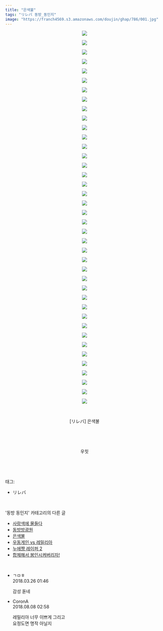 ```yaml
---
title: "은색불"
tags: "リレバ 동방_동인지"
image: "https://franch4569.s3.amazonaws.com/doujin/ghap/786/001.jpg"
---
```

<div class="article">
<p style="text-align: center; clear: none; float: none;"><img src="{{ site.imgserver2 }}/ghap/786/001.jpg"/></p>
<p style="text-align: center; clear: none; float: none;"><img src="{{ site.imgserver2 }}/ghap/786/002.jpg"/></p>
<p style="text-align: center; clear: none; float: none;"><img src="{{ site.imgserver2 }}/ghap/786/003.jpg"/></p>
<p style="text-align: center; clear: none; float: none;"><img src="{{ site.imgserver2 }}/ghap/786/004.jpg"/></p>
<p style="text-align: center; clear: none; float: none;"><img src="{{ site.imgserver2 }}/ghap/786/005.jpg"/></p>
<p style="text-align: center; clear: none; float: none;"><img src="{{ site.imgserver2 }}/ghap/786/006.jpg"/></p>
<p style="text-align: center; clear: none; float: none;"><img src="{{ site.imgserver2 }}/ghap/786/007.jpg"/></p>
<p style="text-align: center; clear: none; float: none;"><img src="{{ site.imgserver2 }}/ghap/786/008.jpg"/></p>
<p style="text-align: center; clear: none; float: none;"><img src="{{ site.imgserver2 }}/ghap/786/009.jpg"/></p>
<p style="text-align: center; clear: none; float: none;"><img src="{{ site.imgserver2 }}/ghap/786/010.jpg"/></p>
<p style="text-align: center; clear: none; float: none;"><img src="{{ site.imgserver2 }}/ghap/786/011.jpg"/></p>
<p style="text-align: center; clear: none; float: none;"><img src="{{ site.imgserver2 }}/ghap/786/012.jpg"/></p>
<p style="text-align: center; clear: none; float: none;"><img src="{{ site.imgserver2 }}/ghap/786/013.jpg"/></p>
<p style="text-align: center; clear: none; float: none;"><img src="{{ site.imgserver2 }}/ghap/786/014.jpg"/></p>
<p style="text-align: center; clear: none; float: none;"><img src="{{ site.imgserver2 }}/ghap/786/015.jpg"/></p>
<p style="text-align: center; clear: none; float: none;"><img src="{{ site.imgserver2 }}/ghap/786/016.jpg"/></p>
<p style="text-align: center; clear: none; float: none;"><img src="{{ site.imgserver2 }}/ghap/786/017.jpg"/></p>
<p style="text-align: center; clear: none; float: none;"><img src="{{ site.imgserver2 }}/ghap/786/018.jpg"/></p>
<p style="text-align: center; clear: none; float: none;"><img src="{{ site.imgserver2 }}/ghap/786/019.jpg"/></p>
<p style="text-align: center; clear: none; float: none;"><img src="{{ site.imgserver2 }}/ghap/786/020.jpg"/></p>
<p style="text-align: center; clear: none; float: none;"><img src="{{ site.imgserver2 }}/ghap/786/021.jpg"/></p>
<p style="text-align: center; clear: none; float: none;"><img src="{{ site.imgserver2 }}/ghap/786/022.jpg"/></p>
<p style="text-align: center; clear: none; float: none;"><img src="{{ site.imgserver2 }}/ghap/786/023.jpg"/></p>
<p style="text-align: center; clear: none; float: none;"><img src="{{ site.imgserver2 }}/ghap/786/024.jpg"/></p>
<p style="text-align: center; clear: none; float: none;"><img src="{{ site.imgserver2 }}/ghap/786/025.jpg"/></p>
<p style="text-align: center; clear: none; float: none;"><img src="{{ site.imgserver2 }}/ghap/786/026.jpg"/></p>
<p style="text-align: center; clear: none; float: none;"><img src="{{ site.imgserver2 }}/ghap/786/027.jpg"/></p>
<p style="text-align: center; clear: none; float: none;"><img src="{{ site.imgserver2 }}/ghap/786/028.jpg"/></p>
<p style="text-align: center; clear: none; float: none;"><img src="{{ site.imgserver2 }}/ghap/786/029.jpg"/></p>
<p style="text-align: center; clear: none; float: none;"><img src="{{ site.imgserver2 }}/ghap/786/030.jpg"/></p>
<p style="text-align: center; clear: none; float: none;"><img src="{{ site.imgserver2 }}/ghap/786/031.jpg"/></p>
<p style="text-align: center; clear: none; float: none;"><img src="{{ site.imgserver2 }}/ghap/786/032.jpg"/></p>
<p style="text-align: center; clear: none; float: none;"><img src="{{ site.imgserver2 }}/ghap/786/033.jpg"/></p>
<p style="text-align: center; clear: none; float: none;"><img src="{{ site.imgserver2 }}/ghap/786/034.jpg"/></p>
<p style="text-align: center; clear: none; float: none;"><img src="{{ site.imgserver2 }}/ghap/786/035.jpg"/></p>
<p style="text-align: center; clear: none; float: none;"><img src="{{ site.imgserver2 }}/ghap/786/036.jpg"/></p>
<p style="text-align: center; clear: none; float: none;"><img src="{{ site.imgserver2 }}/ghap/786/037.jpg"/></p>
<p style="text-align: center; clear: none; float: none;"><img src="{{ site.imgserver2 }}/ghap/786/038.jpg"/></p>
<p style="text-align: center; clear: none; float: none;"><img src="{{ site.imgserver2 }}/ghap/786/039.jpg"/></p>
<p style="text-align: center; clear: none; float: none;"><img src="{{ site.imgserver2 }}/ghap/786/040.jpg"/></p>
<p style="text-align: center; clear: none; float: none;"><br/></p>
<p style="text-align: center; clear: none; float: none;">[リレバ] 은색불</p>
<p style="text-align: center; clear: none; float: none;"><br/></p>
<p style="text-align: center; clear: none; float: none;"><br/></p>
<p style="text-align: center; clear: none; float: none;">우힛</p>
<p><br/></p>
</div><br/>
<div class="tagTrail">
<p>태그: </p>
<ul>
<li>リレバ</li>
</ul>
</div><br/>
<div class="another">
<p>'동방 동인지' 카테고리의 다른 글</p>
<ul>
<li><a href="/ghap_788">사랑색에 물들다</a></li>
<li><a href="/ghap_787">동방방광원</a></li>
<li><a href="/ghap_786">은색불</a></li>
<li><a href="/ghap_785">우동게인 vs 레밀리아</a></li>
<li><a href="/ghap_784">누에쨩 레이퍼 2</a></li>
<li><a href="/ghap_783">합체해서 봉인시켜버리자!</a></li>
</ul>
</div><br/>
<div class="cb_module cb_fluid">
<div class="cb_wrt cb_profile">
<div class="comment">
<ul>
<li class="cb_thumb_off" id="comment15227287">
<div class="cb_comment_area">
<div class="cb_info_area">
<div class="cb_section">
<span class="cb_nick_name">ㄱㅁㅎ</span>
</div>
<div class="cb_section">
<span class="cb_date">2018.03.26 01:46 </span>
</div>
</div>
<div class="cb_dsc_comment">
<p class="cb_dsc">
											감성 돋네
										</p>
</div>
</div></li>
<li class="cb_thumb_off" id="comment15303049">
<div class="cb_comment_area">
<div class="cb_info_area">
<div class="cb_section">
<span class="cb_nick_name">CoronA</span>
</div>
<div class="cb_section">
<span class="cb_date">2018.08.08 02:58 </span>
</div>
</div>
<div class="cb_dsc_comment">
<p class="cb_dsc">
											레밀리아 너무 이쁘게 그리고<br/>
요정도면 명작 아닐지
										</p>
</div>
</div></li>
</ul>
</div>
</div><!-- commentList close -->
</div><br/>
